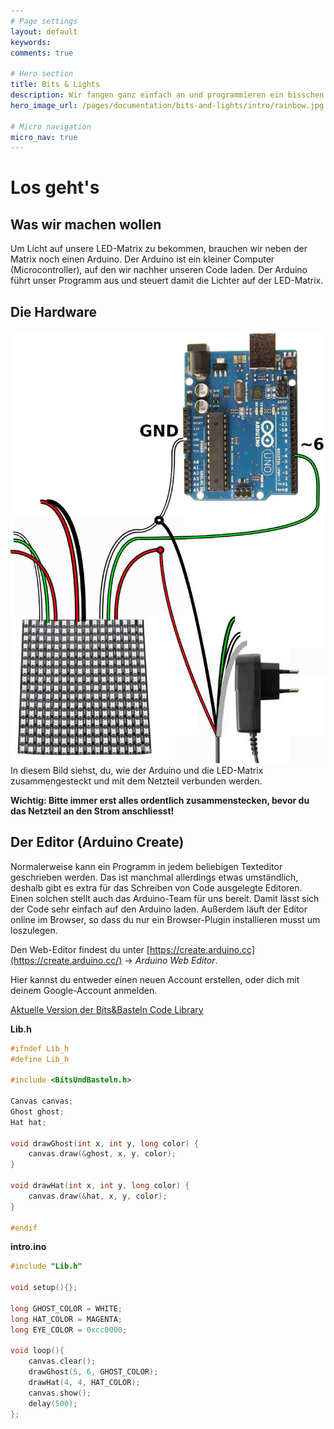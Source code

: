 ```yaml
---
# Page settings
layout: default
keywords:
comments: true

# Hero section
title: Bits & Lights
description: Wir fangen ganz einfach an und programmieren ein bisschen Licht auf eine LED-Matrix. Im Hintergrund haben wir ein bisschen was vorbereitet, sodass du mit ein paar ganz einfachen Zeilen Code deine ersten Bilder und Licht-Animationen auf deiner LED-Matrix siehst.
hero_image_url: /pages/documentation/bits-and-lights/intro/rainbow.jpg

# Micro navigation
micro_nav: true
---
```


# Los geht's

## Was wir machen wollen

Um Licht auf unsere LED-Matrix zu bekommen, brauchen wir neben der Matrix noch einen Arduino. Der Arduino ist ein kleiner Computer (Microcontroller), auf den wir nachher unseren Code laden. Der Arduino führt unser Programm aus und steuert damit die Lichter auf der LED-Matrix.

## Die Hardware

<a href="/pages/documentation/bits-and-lights/intro/arduino-led-hardware-setup.jpg" target="_blank"><img src="/pages/documentation/bits-and-lights/intro/arduino-led-hardware-setup.jpg" class="inline" alt="Der Aufbau mit Arduino und LED-Matrix"/></a>In diesem Bild siehst, du, wie der Arduino und die LED-Matrix zusammengesteckt und mit dem Netzteil verbunden werden.

**Wichtig: Bitte immer erst alles ordentlich zusammenstecken, bevor du das Netzteil an den Strom anschliesst!**

## Der Editor (Arduino Create)

Normalerweise kann ein Programm in jedem beliebigen Texteditor geschrieben werden. Das ist manchmal allerdings etwas umständlich, deshalb gibt es extra für das Schreiben von Code ausgelegte Editoren. Einen solchen stellt auch das Arduino-Team für uns bereit. Damit lässt sich der Code sehr einfach auf den Arduino laden. Außerdem läuft der Editor online im Browser, so dass du nur ein Browser-Plugin installieren musst um loszulegen.

Den Web-Editor findest du unter [https://create.arduino.cc](https://create.arduino.cc/) -> *Arduino Web Editor*. 

Hier kannst du entweder einen neuen Account erstellen, oder dich mit deinem Google-Account anmelden.

[Aktuelle Version der Bits&Basteln Code Library](/downloads/lib_bub.zip)

**Lib.h**
```c
#ifndef Lib_h
#define Lib_h

#include <BitsUndBasteln.h>

Canvas canvas;
Ghost ghost;
Hat hat;

void drawGhost(int x, int y, long color) {
    canvas.draw(&ghost, x, y, color);
}

void drawHat(int x, int y, long color) {
    canvas.draw(&hat, x, y, color);
}

#endif
```

**intro.ino**
```c
#include "Lib.h"

void setup(){};

long GHOST_COLOR = WHITE;
long HAT_COLOR = MAGENTA;
long EYE_COLOR = 0xcc0000;

void loop(){
    canvas.clear();
    drawGhost(5, 6, GHOST_COLOR);
    drawHat(4, 4, HAT_COLOR);
    canvas.show();
    delay(500);
};

```
